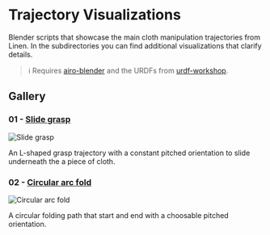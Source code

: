 # Trajectory Visualizations
Blender scripts that showcase the main cloth manipulation trajectories from Linen.
In the subdirectories you can find additional visualizations that clarify details.

> :information_source: Requires [airo-blender](https://github.com/airo-ugent/airo-blender) and the URDFs from [urdf-workshop](https://github.com/Victorlouisdg/urdf-workshop).

## Gallery

### 01 - [Slide grasp](01_slide_grasp.py)

![Slide grasp](https://i.imgur.com/qpCIPgA.gif)

An L-shaped grasp trajectory with a constant pitched orientation to slide underneath the a piece of cloth.

### 02 - [Circular arc fold](02_circular_arc_fold.py)

![Circular arc fold](https://i.imgur.com/WO6ndw3.gif)

A circular folding path that start and end with a choosable pitched orientation.